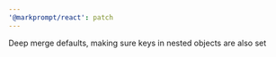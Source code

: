 ```yaml
---
'@markprompt/react': patch
---
```


Deep merge defaults, making sure keys in nested objects are also set
